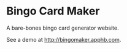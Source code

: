 Bingo Card Maker
==========

A bare-bones bingo card generator website.

See a demo at http://bingomaker.apphb.com.
